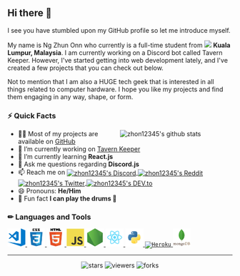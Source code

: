 ## Hi there 👋

I see you have stumbled upon my GitHub profile so let me introduce myself.

My name is Ng Zhun Onn who currently is a full-time student from <img src="https://image.flaticon.com/icons/svg/197/197581.svg" width="15" /> **Kuala Lumpur, Malaysia**. I am currently working on a Discord bot called Tavern Keeper. However, I've started getting into web development lately, and I've created a few projects that you can check out below.

Not to mention that I am also a HUGE tech geek that is interested in all things related to computer hardware. I hope you like my projects and find them engaging in any way, shape, or form.

<h3>⚡ Quick Facts</h3>
<p>
	<img align="right" alt="zhon12345's github stats" width="50%" src="https://github-readme-stats.zhon12345.vercel.app/api?username=zhon12345&show_icons=true&include_all_commits=true&theme=react">
</p>

- 👨‍💻 Most of my projects are available on [GitHub](https://github.com/zhon12345)
-   🔭 I’m currently working on [Tavern Keeper](https://github.com/zhon12345/Tavern_Keeper)
-   🌱 I’m currently learning **React.js**
-   💬 Ask me questions regarding **Discord.js**
-   📫 Reach me on 
	<a href="https://discord.gg/jMpw3jw">
  		<img align="center" alt="zhon12345's Discord" width="22px" src="https://cdn.jsdelivr.net/npm/simple-icons@v3/icons/discord.svg" />
	</a>
	<a href="https://reddit.com/zhon12345">
  		<img align="center" alt="zhon12345's Reddit" width="22px" src="https://cdn.jsdelivr.net/npm/simple-icons@3.0.1/icons/reddit.svg" />
	</a>
	<a href="https://twitter.com/zhon12345">
  		<img align="center" alt="zhon12345's Twitter" width="22px" src="https://cdn.jsdelivr.net/npm/simple-icons@v3/icons/twitter.svg" />
	</a>
	<a href="https://dev.to/zhon12345">
  		<img align="center" alt="zhon12345's DEV.to" width="22px" src="https://cdn.jsdelivr.net/npm/simple-icons@3.0.1/icons/dev-dot-to.svg" />
	</a>
-	😄 Pronouns: **He/Him**
-   🎉 Fun fact **I can play the drums 🥁**

<h3>✏ Languages and Tools</h3>
<p>
	<a href="https://code.visualstudio.com/">
  		<code><img src="https://raw.githubusercontent.com/github/explore/80688e429a7d4ef2fca1e82350fe8e3517d3494d/topics/visual-studio-code/visual-studio-code.png" alt="Visual Studio Code" width="40" height="40" /></code>
  	</a>
  	<a href="https://www.w3schools.com/css/" target="_blank"> 
    	<code><img src="https://raw.githubusercontent.com/github/explore/80688e429a7d4ef2fca1e82350fe8e3517d3494d/topics/css/css.png" alt="CSS3" width="40" height="40"/></code>
	</a> 
	<a href="https://www.w3.org/html/" target="_blank"> 
  		<code><img src="https://raw.githubusercontent.com/github/explore/80688e429a7d4ef2fca1e82350fe8e3517d3494d/topics/html/html.png" alt="HTML5" width="40" height="40"/></code>
	</a> 
	<a href="https://www.javascript.com/" target="_blank"> 
  		<code><img src="https://github.com/devicons/devicon/blob/master/icons/javascript/javascript-original.svg" alt="JavaScript" width="40" height="40"/></code>
	</a> 
	<a href="https://nodejs.org" target="_blank"> 
  		<code><img src="https://github.com/devicons/devicon/blob/master/icons/nodejs/nodejs-original.svg" alt="Node.js" width="40" height="40"/></code>
	</a> 
	<a href="https://reactjs.org/" target="_blank"> 
  		<code><img src="https://raw.githubusercontent.com/github/explore/80688e429a7d4ef2fca1e82350fe8e3517d3494d/topics/react/react.png" alt="React.js" width="40" height="40"/></code>
	</a> 
	<a href="https://www.python.org" target="_blank"> 
  		<code><img src="https://raw.githubusercontent.com/github/explore/80688e429a7d4ef2fca1e82350fe8e3517d3494d/topics/python/python.png" alt="Python" width="40" height="40"/></code>
	</a> 
	<a href="https://heroku.com" target="_blank"> 
  		<code><img src="https://www.vectorlogo.zone/logos/heroku/heroku-icon.svg" alt="Heroku" width="40" height="40"/></code>
	</a>
	<a href="https://www.mongodb.com/">
		<code><img src="https://github.com/devicons/devicon/blob/master/icons/mongodb/mongodb-original-wordmark.svg" alt="MongoDB" width="40" height="40"/></code>
	</a>
</p>

---
<p align="center">
	<img align="top" alt="stars" src="https://img.shields.io/github/stars/zhon12345/zhon12345?style=flat" />
	<img align="top" alt="viewers" src="https://komarev.com/ghpvc/?username=zhon12345&label=viewers" />
	<img align="top" alt="forks" src="https://img.shields.io/github/forks/zhon12345/zhon12345?style=flat" />
</p>
